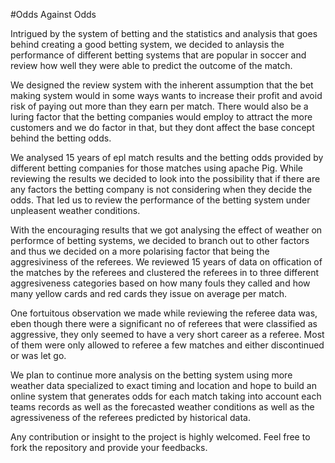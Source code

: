 #Odds Against Odds

Intrigued by the system of betting and the statistics and analysis that goes behind creating a good betting system, we decided to anlaysis the performance of different betting systems that are popular in soccer and review how well they were able to predict the outcome of the match. 

We designed the review system with the inherent assumption that the bet making system would in some ways wants to increase their profit and avoid risk of paying out more than they earn per match. There would also be a luring factor that the betting companies would employ to attract the more customers and we do factor in that, but they dont affect the base concept behind the betting odds. 

We analysed 15 years of epl match results and the betting odds provided by different betting companies for those matches using apache Pig.
While reviewing the results we decided to look into the possibility that if there are any factors the betting company is not considering when they decide the odds. That led us to review the performance of the betting system under unpleasent weather conditions. 

With the encouraging results that we got analysing the effect of weather on performce of betting systems, we decided to branch out to other factors and thus we decided on a more polarising factor that being the aggresiviness of the referees. We reviewed 15 years of data on offication of the matches by the referees and clustered the referees in to three different aggresiveness categories based on how many fouls they called and how many yellow cards and red cards they issue on average per match.

One fortuitous observation we made while reviewing the referee data was, eben though there were a significant no of referees that were classified as aggressive, they only seemed to have a very short career as a referee. Most of them were only allowed to referee a few matches and either discontinued or was let go.

We plan to continue more analysis on the betting system using more weather data specialized to exact timing and location and hope to build an online system that generates odds for each match taking into account each teams records as well as the forecasted weather conditions as well as the agressiveness of the referees predicted by historical data. 

Any contribution or insight to the project is highly welcomed. Feel free to fork the repository and provide your feedbacks.
